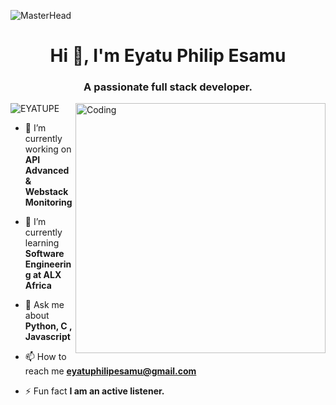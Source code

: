 ![MasterHead](https://www.kindpng.com/picc/m/616-6162032_banner-programming-hd-png-download.png)
<h1 align="center">Hi 👋, I'm Eyatu Philip Esamu</h1>
<h3 align="center">A passionate full stack developer.</h3>
<img align="right" alt="Coding" width="400" src="https://media.tenor.com/NOYF3f82b_gAAAAC/programmer.gif">

<p align="left"> <img src="https://komarev.com/ghpvc/?username=EYATUPE&label=Profile%20views&color=0e75b6&style=flat" alt="EYATUPE" /> </p>

- 🔭 I’m currently working on **API Advanced & Webstack Monitoring**

- 🌱 I’m currently learning **Software Engineering at ALX Africa**

- 💬 Ask me about **Python, C , Javascript**

- 📫 How to reach me **eyatuphilipesamu@gmail.com**

- ⚡ Fun fact **I am an active listener.**
